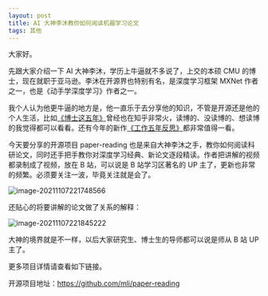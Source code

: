 ```yaml
---
layout: post
title: AI 大神李沐教你如何阅读机器学习论文
tags: 其他
---
```


大家好。

先跟大家介绍一下 AI 大神李沐，学历上牛逼就不多说了，上交的本硕 CMU 的博士，现在就职于亚马逊。李沐在开源界也特别有名，是深度学习框架 MXNet 作者之一，也是《动手学深度学习》作者之一。 

我个人认为他更牛逼的地方是，他一直乐于去分享他的知识，不管是开源还是他的个人生活，比如[《博士这五年》](https://zhuanlan.zhihu.com/p/25099638)曾经也在知乎非常火，读博的、没读博的、想读博的我觉得都可以看看。还有今年的新作[《工作五年反思》](https://zhuanlan.zhihu.com/p/374777591)都非常值得一看。

今天要分享的开源项目 paper-reading 也是来自大神李沐之手，教你如何阅读科研论文，同时还手把手教你对深度学习经典、新论文逐段精读。作者把讲解的视频都录制成了视频，放在 B 站，可以说是 B 站学习区著名的 UP 主了，更新也非常的频繁。必须要关注一波，毕竟关注就是会了。

![image-20211107221748566](https://7465-test-3c9b5e-1-1301419220.tcb.qcloud.la/images/compress_image-20211107221748566.png)

还贴心的将要讲解的论文做了关系的解释：

![image-20211107221845222](https://7465-test-3c9b5e-1-1301419220.tcb.qcloud.la/images/compress_image-20211107221845222.png)

大神的境界就是不一样，以后大家研究生、博士生的导师都可以说是师从 B 站 UP 主了。

更多项目详情请查看如下链接。

开源项目地址：https://github.com/mli/paper-reading
